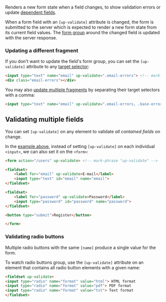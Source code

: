 Renders a new form state when a field changes, to show validation errors or update [dependent fields](https://unpoly.com/dependent-fields).

When a form field with an `[up-validate]` attribute is changed, the form is submitted to the server
which is expected to render a new form state from its current field values.
The [form group](https://unpoly.com/up-form-group) around the changed field is updated with the server response.

### Updating a different fragment

If you don't want to update the field's form group, you can set the `[up-validate]` attribute to any [target selector](https://unpoly.com/targeting-fragments):

```html
<input type="text" name="email" up-validate=".email-errors"> <!-- mark-phrase ".email-errors" -->
<div class="email-errors"></div>
```

You may also [update multiple fragments](https://unpoly.com/targeting-fragments#multiple) by separating their target selectors with a comma:

```html
<input type="text" name="email" up-validate=".email-errors, .base-errors"> <!-- mark-phrase ".email-errors, .base-errors" -->
```

## Validating multiple fields

You can set `[up-validate]` on any element to validate *all contained fields* on change.

In the [example above](#marking-fields-for-validation), instead of setting `[up-validate]` on each individual `<input>`, we can also set it on the `<form>`:

```html
<form action="/users" up-validate> <!-- mark-phrase "up-validate" -->

<fieldset>
    <label for="email" up-validate>E-mail</label>
    <input type="text" id="email" name="email">
</fieldset>

<fieldset>
    <label for="password" up-validate>Password</label>
    <input type="password" id="password" name="password">
</fieldset>

<button type="submit">Register</button>

</form>
```

### Validating radio buttons

Multiple radio buttons with the same `[name]` produce a single value for the form.

To watch radio buttons group, use the `[up-validate]` attribute on an element that contains all radio button elements with a given name:

```html
<fieldset up-validate>
<input type="radio" name="format" value="html"> HTML format
<input type="radio" name="format" value="pdf"> PDF format
<input type="radio" name="format" value="txt"> Text format
</fieldset>
```
